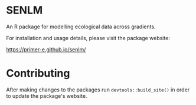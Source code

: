 # SENLM

An R package for modelling ecological data across gradients.

For installation and usage details, please visit the package website:

  https://primer-e.github.io/senlm/
  
# Contributing

After making changes to the packages run `devtools::build_site()`
in order to update the package's website.
